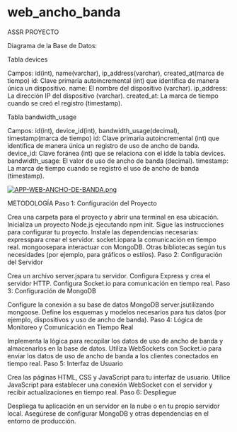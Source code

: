 # web_ancho_banda
ASSR PROYECTO

Diagrama de la Base de Datos:

Tabla devices

Campos: id(int), name(varchar), ip_address(varchar), created_at(marca de tiempo)
id: Clave primaria autoincremental (int) que identifica de manera única un dispositivo.
name: El nombre del dispositivo (varchar).
ip_address: La dirección IP del dispositivo (varchar).
created_at: La marca de tiempo cuando se creó el registro (timestamp).

Tabla bandwidth_usage

Campos: id(int), device_id(int), bandwidth_usage(decimal), timestamp(marca de tiempo)
id: Clave primaria autoincremental (int) que identifica de manera única un registro de uso de ancho de banda.
device_id: Clave foránea (int) que se relaciona con el idde la tabla devices.
bandwidth_usage: El valor de uso de ancho de banda (decimal).
timestamp: La marca de tiempo cuando se registró el uso de ancho de banda (timestamp).

[![APP-WEB-ANCHO-DE-BANDA.png](https://i.postimg.cc/vmbfRY8p/APP-WEB-ANCHO-DE-BANDA.png)](https://postimg.cc/qNDzyd3L)

METODOLOGÍA
Paso 1: Configuración del Proyecto

Crea una carpeta para el proyecto y abrir una terminal en esa ubicación.
Inicializa un proyecto Node.js ejecutando npm init. Sigue las instrucciones para configurar tu proyecto.
Instale las dependencias necesarias:
expresspara crear el servidor.
socket.iopara la comunicación en tiempo real.
mongoosepara interactuar con MongoDB.
Otras bibliotecas según tus necesidades (por ejemplo, para gráficos o estilos).
Paso 2: Configuración del Servidor

Crea un archivo server.jspara tu servidor.
Configura Express y crea el servidor HTTP.
Configura Socket.io para comunicación en tiempo real.
Paso 3: Configuración de MongoDB

Configure la conexión a su base de datos MongoDB server.jsutilizando mongoose.
Define los esquemas y modelos necesarios para tus datos (por ejemplo, dispositivos y uso de ancho de banda).
Paso 4: Lógica de Monitoreo y Comunicación en Tiempo Real

Implementa la lógica para recopilar los datos de uso de ancho de banda y almacenarlos en la base de datos.
Utiliza WebSockets con Socket.io para enviar los datos de uso de ancho de banda a los clientes conectados en tiempo real.
Paso 5: Interfaz de Usuario

Crea las páginas HTML, CSS y JavaScript para tu interfaz de usuario.
Utilice JavaScript para establecer una conexión WebSocket con el servidor y recibir actualizaciones en tiempo real.
Paso 6: Despliegue

Despliega tu aplicación en un servidor en la nube o en tu propio servidor local.
Asegúrese de configurar MongoDB y otras dependencias en el entorno de producción.
